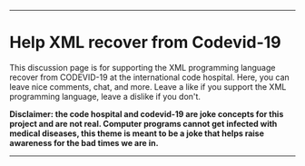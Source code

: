 ***

# Help XML recover from Codevid-19

This discussion page is for supporting the XML programming language recover from CODEVID-19 at the international code hospital. Here, you can leave nice comments, chat, and more. Leave a like if you support the XML programming language, leave a dislike if you don't.

**Disclaimer: the code hospital and codevid-19 are joke concepts for this project and are not real. Computer programs cannot get infected with medical diseases, this theme is meant to be a joke that helps raise awareness for the bad times we are in.**

***
